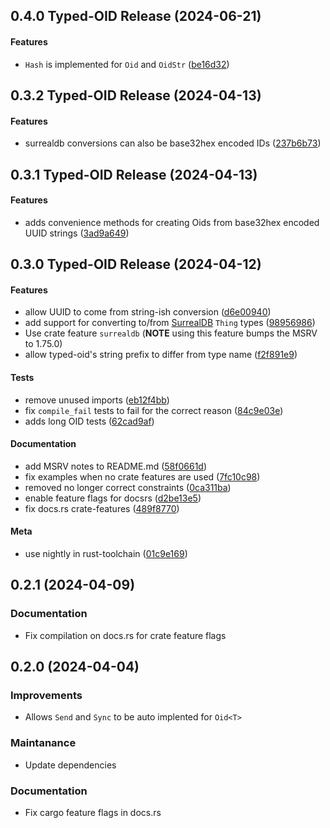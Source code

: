 <a name="0.4.0"></a>
## 0.4.0 Typed-OID Release (2024-06-21)

#### Features

*   `Hash` is implemented for `Oid` and `OidStr` ([be16d32](https://github.com/kbknapp/typed-oid/commit/be16d322bca90d5f27f719dfa815b6a9fe65e93b))

<a name="0.3.2"></a>
## 0.3.2 Typed-OID Release (2024-04-13)

#### Features

*   surrealdb conversions can also be base32hex encoded IDs ([237b6b73](https://github.com/kbknapp/typed-oid/commit/237b6b7368c8c54ad9d786dab5f4f131839f05bb))

<a name="0.3.1"></a>
## 0.3.1 Typed-OID Release (2024-04-13)

#### Features

*   adds convenience methods for creating Oids from base32hex encoded UUID strings ([3ad9a649](https://github.com/kbknapp/typed-oid/commit/3ad9a6491522ef5aad53227ddfa0785719c21016))

<a name="0.3.0"></a>
## 0.3.0 Typed-OID Release (2024-04-12)

#### Features

*   allow UUID to come from string-ish conversion ([d6e00940](https://github.com/kbknapp/typed-oid/commit/d6e009407fb74238e46682c6d03c0a4244cd54ab))
*   add support for converting to/from [SurrealDB](https://surrealdb.com) `Thing` types ([98956986](https://github.com/kbknapp/typed-oid/commit/989569865fcc23772226195f03cb62f170676e94))
  * Use crate feature `surrealdb` (**NOTE** using this feature bumps the MSRV to 1.75.0)
*   allow typed-oid's string prefix to differ from type name ([f2f891e9](https://github.com/kbknapp/typed-oid/commit/f2f891e93a61ca6ef075974318fb7c3a746a51d2))

#### Tests

*   remove unused imports ([eb12f4bb](https://github.com/kbknapp/typed-oid/commit/eb12f4bbeb0533da4694dd68f0554e6fcc4384ee))
*   fix `compile_fail` tests to fail for the correct reason ([84c9e03e](https://github.com/kbknapp/typed-oid/commit/84c9e03efd738a9515c98473d941bf7cc3698609))
*   adds long OID tests ([62cad9af](https://github.com/kbknapp/typed-oid/commit/62cad9afeac07ce98b3eaf075ff5613a825ff769))

#### Documentation

*   add MSRV notes to README.md ([58f0661d](https://github.com/kbknapp/typed-oid/commit/58f0661de594815c64fcebb6bf8c23b9d6294b4d))
*   fix examples when no crate features are used ([7fc10c98](https://github.com/kbknapp/typed-oid/commit/7fc10c98ce724345427cc5baa62125ef9766521c))
*   removed no longer correct constraints ([0ca311ba](https://github.com/kbknapp/typed-oid/commit/0ca311ba1ff52691066dcdb63b2c392c56a1b28a))
*   enable feature flags for docsrs ([d2be13e5](https://github.com/kbknapp/typed-oid/commit/d2be13e5c5766356da4a8a72685d6e8b6f051760))
*   fix docs.rs crate-features ([489f8770](https://github.com/kbknapp/typed-oid/commit/489f8770a73476540dc9d43d96db42424e888043))

#### Meta

*   use nightly in rust-toolchain ([01c9e169](https://github.com/kbknapp/typed-oid/commit/01c9e169ab3eaba310d6513e11ac7fc2f72abb2a))

<a name="0.2.1"></a>
## 0.2.1 (2024-04-09)

### Documentation

- Fix compilation on docs.rs for crate feature flags

<a name="0.2.0"></a>
## 0.2.0 (2024-04-04)

### Improvements

- Allows `Send` and `Sync` to be auto implented for `Oid<T>`

### Maintanance

- Update dependencies

### Documentation

- Fix cargo feature flags in docs.rs

